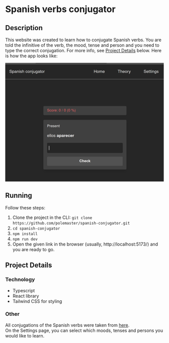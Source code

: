# Spanish verbs conjugator

## Description

This website was created to learn how to conjugate Spanish verbs. You are told the infinitive of the verb, the mood, tense and person and you need to type the correct conjugation. For more info, see [Project Details](#project-details) below. Here is how the app looks like:

![Screenshot of the main page](./images/home_page.png)

## Running

Follow these steps:

1. Clone the project in the CLI: `git clone https://github.com/polemaster/spanish-conjugator.git`
1. `cd spanish-conjugator`
1. `npm install`
1. `npm run dev`
1. Open the given link in the browser (usually, http://localhost:5173/) and you are ready to go.

## Project Details

### Technology

- Typescript
- React library
- Tailwind CSS for styling

### Other

All conjugations of the Spanish verbs were taken from [here](https://github.com/ghidinelli/fred-jehle-spanish-verbs).  
On the Settings page, you can select which moods, tenses and persons you would like to learn.
